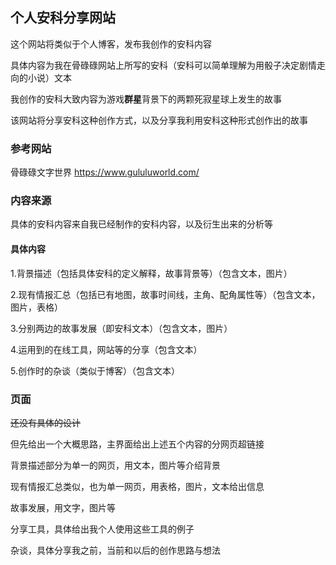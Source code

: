 ## 个人安科分享网站
这个网站将类似于个人博客，发布我创作的安科内容

具体内容为我在骨碌碌网站上所写的安科（安科可以简单理解为用骰子决定剧情走向的小说）文本

我创作的安科大致内容为游戏**群星**背景下的两颗死寂星球上发生的故事

该网站将分享安科这种创作方式，以及分享我利用安科这种形式创作出的故事

### 参考网站 

骨碌碌文字世界 https://www.gululuworld.com/

### 内容来源

具体的安科内容来自我已经制作的安科内容，以及衍生出来的分析等

#### 具体内容

1.背景描述（包括具体安科的定义解释，故事背景等）（包含文本，图片）

2.现有情报汇总（包括已有地图，故事时间线，主角、配角属性等）（包含文本，图片，表格）

3.分别两边的故事发展（即安科文本）（包含文本，图片）

4.运用到的在线工具，网站等的分享（包含文本）

5.创作时的杂谈（类似于博客）（包含文本）

### 页面

~~还没有具体的设计~~

但先给出一个大概思路，主界面给出上述五个内容的分网页超链接

背景描述部分为单一的网页，用文本，图片等介绍背景

现有情报汇总类似，也为单一网页，用表格，图片，文本给出信息

故事发展，用文字，图片等

分享工具，具体给出我个人使用这些工具的例子

杂谈，具体分享我之前，当前和以后的创作思路与想法